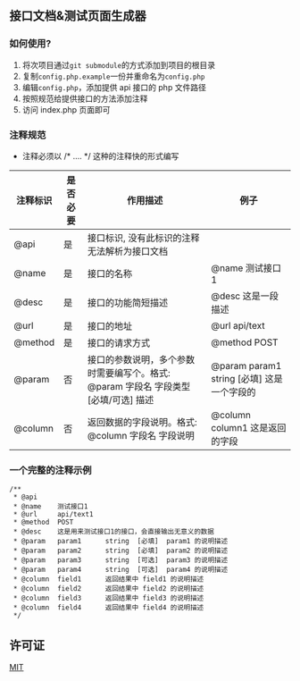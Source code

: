 ## 接口文档&测试页面生成器

### 如何使用?

1. 将次项目通过```git submodule```的方式添加到项目的根目录
2. 复制```config.php.example```一份并重命名为```config.php```
3. 编辑```config.php```，添加提供 api 接口的 php 文件路径
4. 按照规范给提供接口的方法添加注释
5. 访问 index.php 页面即可

### 注释规范

* 注释必须以 /* .... */ 这种的注释快的形式编写

|注释标识|是否必要|作用描述|例子|
|--------|--------|--------|----|
|@api|是|接口标识, 没有此标识的注释无法解析为接口文档||
|@name|是|接口的名称|@name 测试接口1|
|@desc|是|接口的功能简短描述|@desc 这是一段描述|
|@url|是|接口的地址|@url api/text|
|@method|是|接口的请求方式|@method POST|
|@param|否|接口的参数说明，多个参数时需要编写个。格式: @param 字段名 字段类型 [必填/可选] 描述|@param param1 string [必填] 这是一个字段的|
|@column|否|返回数据的字段说明。格式: @column 字段名 字段说明|@column column1 这是返回的字段|

### 一个完整的注释示例

```
/**
 * @api
 * @name    测试接口1
 * @url     api/text1
 * @method  POST
 * @desc    这是用来测试接口1的接口，会直接输出无意义的数据
 * @param   param1      string  [必填]  param1 的说明描述
 * @param   param2      string  [必填]  param2 的说明描述
 * @param   param3      string  [可选]  param3 的说明描述
 * @param   param4      string  [可选]  param4 的说明描述
 * @column  field1      返回结果中 field1 的说明描述
 * @column  field2      返回结果中 field2 的说明描述
 * @column  field3      返回结果中 field3 的说明描述
 * @column  field4      返回结果中 field4 的说明描述
 */
```

## 许可证

[MIT](https://opensource.org/licenses/MIT)
